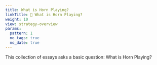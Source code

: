 ```yaml
---
title: What is Horn Playing?
linkTitle: 📖 What is Horn Playing?
weight: 10
view: strategy-overview
params:  
  pattern: 1
  no_tags: true
  no_date: true
---
```


This collection of essays asks a basic question: What is Horn Playing?
